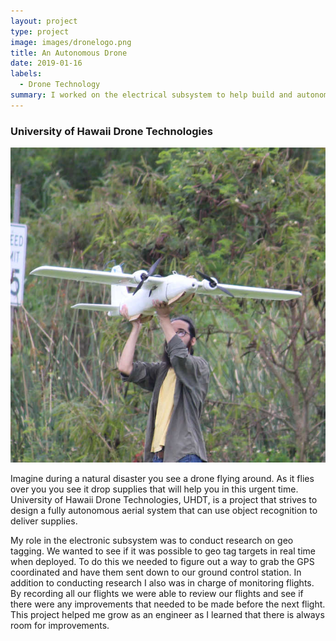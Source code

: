 ```yaml
---
layout: project
type: project
image: images/dronelogo.png
title: An Autonomous Drone
date: 2019-01-16
labels:
  - Drone Technology
summary: I worked on the electrical subsystem to help build and autonomous drone.
---
```


### University of Hawaii Drone Technologies
<img class="ui centered image" src="../images/dronephoto.JPG">

Imagine during a natural disaster you see a drone flying around. As it flies over you you see it drop supplies that will help you in this urgent time. University of Hawaii Drone Technologies, UHDT, is a project that strives to design a fully autonomous aerial system that can use object recognition to deliver supplies. 

My role in the electronic subsystem was to conduct research on geo tagging. We wanted to see if it was possible to geo tag targets in real time when deployed. To do this we needed to figure out a way to grab the GPS coordinated and have them sent down to our ground control station. In addition to conducting research I also was in charge of monitoring flights. By recording all our flights we were able to review our flights and see if there were any improvements that needed to be made before the next flight. This project helped me grow as an engineer as I learned that there is always room for improvements.